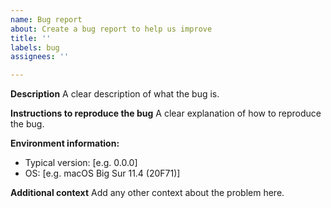 ```yaml
---
name: Bug report
about: Create a bug report to help us improve
title: ''
labels: bug
assignees: ''

---
```


**Description**
A clear description of what the bug is.

**Instructions to reproduce the bug**
A clear explanation of how to reproduce the bug.

**Environment information:**
 - Typical version: [e.g. 0.0.0]
 - OS: [e.g. macOS Big Sur 11.4 (20F71)]

**Additional context**
Add any other context about the problem here.
